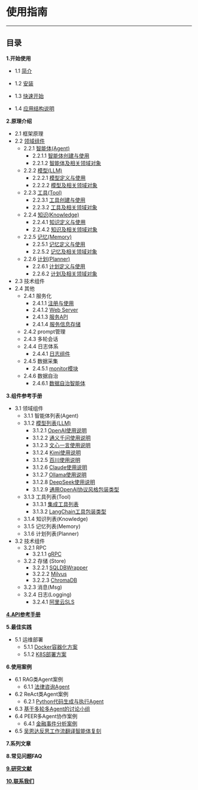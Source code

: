 # 使用指南
************************************************
## 目录

**1.开始使用**

* 1.1 [简介](1_1_简介.md)

* 1.2 [安装](1_2_安装.md)

* 1.3 [快速开始](1_3_快速开始.md)

* 1.4 [应用结构说明](1_4_应用工程结构及说明.md)

**2.原理介绍**

* 2.1 框架原理
* 2.2 [领域组件](2_2_领域组件原理.md)
  * 2.2.1 [智能体(Agent)](2_2_1_智能体.md)
    * 2.2.1.1 [智能体创建与使用](2_2_1_智能体创建与使用.md)
    * 2.2.1.2 [智能体及相关领域对象](2_2_1_智能体及相关领域对象.md)
  * 2.2.2 [模型(LLM)](2_2_2_模型.md)
    * 2.2.2.1 [模型定义与使用](2_2_2_模型及相关领域对象.md)
    * 2.2.2.2 [模型及相关领域对象](2_2_2_模型及相关领域对象.md)
  * 2.2.3 [工具(Tool)](2_2_3_工具.md)
    * 2.2.3.1 [工具创建与使用](2_2_3_工具创建与使用.md)
    * 2.2.3.2 [工具及相关领域对象](2_2_3_工具及相关领域对象.md)
  * 2.2.4 [知识(Knowledge)](2_2_4_知识.md)
    * 2.2.4.1 [知识定义与使用](2_2_4_知识定义与使用.md)
    * 2.2.4.2 [知识及相关领域对象](2_2_4_知识及相关领域对象.md)
  * 2.2.5 [记忆(Memory)](2_2_5_记忆.md)
    * 2.2.5.1 [记忆定义与使用](2_2_5_记忆定义与使用.md)
    * 2.2.5.2 [记忆及相关领域对象](2_2_5_记忆及相关领域对象.md)
  * 2.2.6 [计划(Planner)](2_2_6_计划.md)
    * 2.2.6.1 [计划定义与使用](2_2_6_计划定义与使用.md)
    * 2.2.6.2 [计划及相关领域对象](2_2_6_计划及相关领域对象.md)
* 2.3 技术组件
* 2.4 其他
  * 2.4.1 服务化
    * 2.4.1.1 [注册与使用](2_4_1_服务注册与使用.md)
    * 2.4.1.2 [Web Server](2_4_1_Web_Server.md)
    * 2.4.1.3 [服务API](2_4_1_服务Api.md)
    * 2.4.1.4 [服务信息存储](2_4_1_服务信息存储.md)
  * 2.4.2 prompt管理
  * 2.4.3 多轮会话
  * 2.4.4 日志体系
    * 2.4.4.1 [日志组件](2_4_4_日志组件.md)
  * 2.4.5 数据采集
    * 2.4.5.1 [monitor模块](2_5_1_监控模块.md)
  * 2.4.6 数据自治
    * 2.4.6.1 [数据自治智能体](8_1_1_数据自治智能体.md)

**3.组件参考手册**
* 3.1 领域组件
  * 3.1.1 智能体列表(Agent)
  * 3.1.2 [模型列表(LLM)](3_1_2_0_模型列表.md)
    * 3.1.2.1 [OpenAI使用说明](3_1_2_OpenAI使用.md)
    * 3.1.2.2 [通义千问使用说明](3_1_2_Qwen使用.md)
    * 3.1.2.3 [文心一言使用说明](3_1_2_文心使用.md)
    * 3.1.2.4 [Kimi使用说明](3_1_2_Kimi使用.md)
    * 3.1.2.5 [百川使用说明](3_1_2_百川使用.md)
    * 3.1.2.6 [Claude使用说明](3_1_2_Claude使用.md)
    * 3.1.2.7 [Ollama使用说明](3_1_2_Ollama使用.md)
    * 3.1.2.8 [DeepSeek使用说明](3_1_2_DeepSeek使用.md)
    * 3.1.2.9 [通用OpenAI协议风格包装类型](3_1_2_OpenAIStyleLLM使用.md)
  * 3.1.3 工具列表(Tool)
    * 3.1.3.1 [集成工具列表](2_2_3_集成的工具.md)
    * 3.1.3.2 [LangChain工具包装类型](2_2_3_集成LangChain工具.md)
  * 3.1.4 知识列表(Knowledge)
  * 3.1.5 记忆列表(Memory)
  * 3.1.6 计划列表(Planner)
* 3.2 技术组件
  * 3.2.1 RPC
    * 3.2.1.1 [gRPC](3_2_1_gRPC.md)
  * 3.2.2 存储 (Store)
    * 3.2.2.1 [SQLDBWrapper](2_3_1_SQLDB_WRAPPER.md)
    * 3.2.2.2 [Milvus](3_3_1_Milvus.md)
    * 3.2.2.3 [ChromaDB](3_3_2_ChromaDB.md)
  * 3.2.3 消息(Msg)
  * 3.2.4 日志(Logging)
    * 3.2.4.1 [阿里云SLS](3_2_4_阿里云SLS.md)

**[4.API参考手册](4_1_API参考.md)**

**5.最佳实践**
* 5.1 运维部署
  * 5.1.1 [Docker容器化方案](5_1_1_Docker容器化部署.md)
  * 5.1.2 [K8S部署方案](5_1_2_K8S部署.md)

**6.使用案例**
* 6.1 RAG类Agent案例
  * 6.1.1 [法律咨询Agent](7_1_1_法律咨询案例.md)
* 6.2 ReAct类Agent案例
  * 6.2.1 [Python代码生成与执行Agent](7_1_1_Python自动执行案例.md)
* 6.3 [基于多轮多Agent的讨论小组](6_2_1_讨论组.md)
* 6.4 PEER多Agent协作案例
  * 6.4.1 [金融事件分析案例](./6_4_1_金融事件分析案例.md)
* 6.5 [吴恩达反思工作流翻译智能体复刻](./7_1_1_翻译案例.md)

**7.系列文章**

**8.常见问题FAQ**

**[9.研究文献](9_1_研究文献.md)**

**[10.联系我们](6_1_联系我们.md)**
